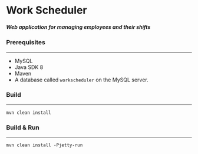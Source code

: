 # Work Scheduler
##### Web application for managing employees and their shifts

### Prerequisites
---
- MySQL
- Java SDK 8
- Maven
- A database called `workscheduler` on the MySQL server.

### Build
---
`mvn clean install`

### Build & Run
---
`mvn clean install -Pjetty-run`
